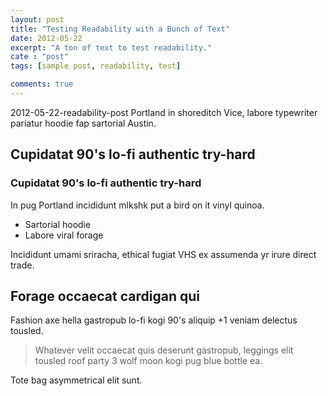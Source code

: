 ```yaml
---
layout: post
title: "Testing Readability with a Bunch of Text"
date: 2012-05-22
excerpt: "A ton of text to test readability."
cate : "post"
tags: [sample post, readability, test]

comments: true
---
```

2012-05-22-readability-post
Portland in shoreditch Vice, labore typewriter pariatur hoodie fap sartorial Austin.

## Cupidatat 90's lo-fi authentic try-hard
### Cupidatat 90's lo-fi authentic try-hard

In pug Portland incididunt mlkshk put a bird on it vinyl quinoa.

* Sartorial hoodie
* Labore viral forage

Incididunt umami sriracha, ethical fugiat VHS ex assumenda yr irure direct trade.

## Forage occaecat cardigan qui

Fashion axe hella gastropub lo-fi kogi 90's aliquip +1 veniam delectus tousled. 

> Whatever velit occaecat quis deserunt gastropub, leggings elit tousled roof party 3 wolf moon kogi pug blue bottle ea. 

Tote bag asymmetrical elit sunt. 
